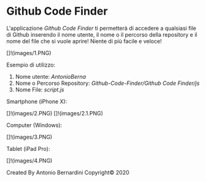 # Github Code Finder
L'applicazione _Github Code Finder_ ti permetterà di accedere a qualsiasi file di Github inserendo il nome utente, il nome o il percorso della repository e il nome del file che si vuole aprire! Niente di più facile e veloce!

[]!(images/1.PNG)

Esempio di utilizzo:
1) Nome utente: _AntonioBerna_
2) Nome o Percorso Repository: _Github-Code-Finder/Github Code Finder/js_
3) Nome File: _script.js_

Smartphone (iPhone X):

[]!(images/2.PNG)   []!(images/2.1.PNG)

Computer (Windows):

[]!(images/3.PNG)

Tablet (iPad Pro):

[]!(images/4.PNG)

Created By Antonio Bernardini Copyright© 2020
